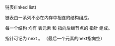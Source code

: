 链表(linked list)



链表由一系列不必在内存中相连的结构组成。



每一个结构 均有 表元素 和 指向后继节点的 指针 组成。

指针可记为 next 。 （最后一个元素的next指向空）